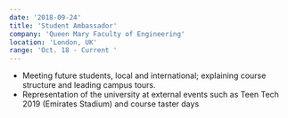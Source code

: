 ```yaml
---
date: '2018-09-24'
title: 'Student Ambassador'
company: 'Queen Mary Faculty of Engineering'
location: 'London, UK'
range: 'Oct. 18 - Current '
---
```


- Meeting future students, local and international; explaining course structure and leading campus tours.
- Representation of the university at external events such as Teen Tech 2019 (Emirates Stadium) and course taster days